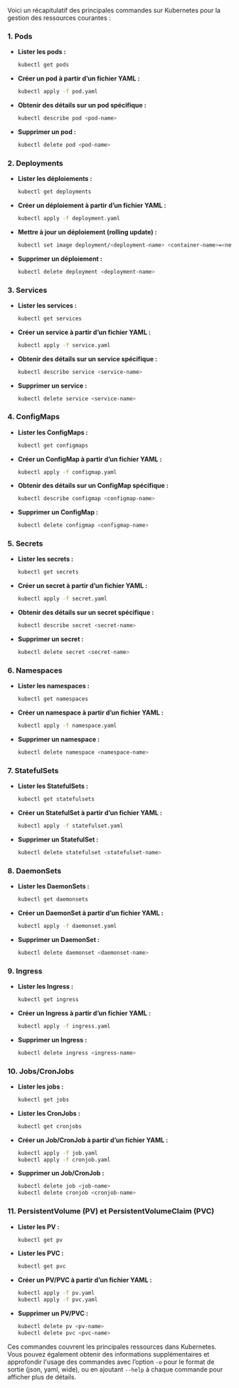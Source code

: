Voici un récapitulatif des principales commandes sur Kubernetes pour la gestion des ressources courantes :

### 1. **Pods**
- **Lister les pods :**
  ```bash
  kubectl get pods
  ```
- **Créer un pod à partir d’un fichier YAML :**
  ```bash
  kubectl apply -f pod.yaml
  ```
- **Obtenir des détails sur un pod spécifique :**
  ```bash
  kubectl describe pod <pod-name>
  ```
- **Supprimer un pod :**
  ```bash
  kubectl delete pod <pod-name>
  ```

### 2. **Deployments**
- **Lister les déploiements :**
  ```bash
  kubectl get deployments
  ```
- **Créer un déploiement à partir d’un fichier YAML :**
  ```bash
  kubectl apply -f deployment.yaml
  ```
- **Mettre à jour un déploiement (rolling update) :**
  ```bash
  kubectl set image deployment/<deployment-name> <container-name>=<new-image>
  ```
- **Supprimer un déploiement :**
  ```bash
  kubectl delete deployment <deployment-name>
  ```

### 3. **Services**
- **Lister les services :**
  ```bash
  kubectl get services
  ```
- **Créer un service à partir d’un fichier YAML :**
  ```bash
  kubectl apply -f service.yaml
  ```
- **Obtenir des détails sur un service spécifique :**
  ```bash
  kubectl describe service <service-name>
  ```
- **Supprimer un service :**
  ```bash
  kubectl delete service <service-name>
  ```

### 4. **ConfigMaps**
- **Lister les ConfigMaps :**
  ```bash
  kubectl get configmaps
  ```
- **Créer un ConfigMap à partir d’un fichier YAML :**
  ```bash
  kubectl apply -f configmap.yaml
  ```
- **Obtenir des détails sur un ConfigMap spécifique :**
  ```bash
  kubectl describe configmap <configmap-name>
  ```
- **Supprimer un ConfigMap :**
  ```bash
  kubectl delete configmap <configmap-name>
  ```

### 5. **Secrets**
- **Lister les secrets :**
  ```bash
  kubectl get secrets
  ```
- **Créer un secret à partir d’un fichier YAML :**
  ```bash
  kubectl apply -f secret.yaml
  ```
- **Obtenir des détails sur un secret spécifique :**
  ```bash
  kubectl describe secret <secret-name>
  ```
- **Supprimer un secret :**
  ```bash
  kubectl delete secret <secret-name>
  ```

### 6. **Namespaces**
- **Lister les namespaces :**
  ```bash
  kubectl get namespaces
  ```
- **Créer un namespace à partir d’un fichier YAML :**
  ```bash
  kubectl apply -f namespace.yaml
  ```
- **Supprimer un namespace :**
  ```bash
  kubectl delete namespace <namespace-name>
  ```

### 7. **StatefulSets**
- **Lister les StatefulSets :**
  ```bash
  kubectl get statefulsets
  ```
- **Créer un StatefulSet à partir d’un fichier YAML :**
  ```bash
  kubectl apply -f statefulset.yaml
  ```
- **Supprimer un StatefulSet :**
  ```bash
  kubectl delete statefulset <statefulset-name>
  ```

### 8. **DaemonSets**
- **Lister les DaemonSets :**
  ```bash
  kubectl get daemonsets
  ```
- **Créer un DaemonSet à partir d’un fichier YAML :**
  ```bash
  kubectl apply -f daemonset.yaml
  ```
- **Supprimer un DaemonSet :**
  ```bash
  kubectl delete daemonset <daemonset-name>
  ```

### 9. **Ingress**
- **Lister les Ingress :**
  ```bash
  kubectl get ingress
  ```
- **Créer un Ingress à partir d’un fichier YAML :**
  ```bash
  kubectl apply -f ingress.yaml
  ```
- **Supprimer un Ingress :**
  ```bash
  kubectl delete ingress <ingress-name>
  ```

### 10. **Jobs/CronJobs**
- **Lister les jobs :**
  ```bash
  kubectl get jobs
  ```
- **Lister les CronJobs :**
  ```bash
  kubectl get cronjobs
  ```
- **Créer un Job/CronJob à partir d’un fichier YAML :**
  ```bash
  kubectl apply -f job.yaml
  kubectl apply -f cronjob.yaml
  ```
- **Supprimer un Job/CronJob :**
  ```bash
  kubectl delete job <job-name>
  kubectl delete cronjob <cronjob-name>
  ```

### 11. **PersistentVolume (PV) et PersistentVolumeClaim (PVC)**
- **Lister les PV :**
  ```bash
  kubectl get pv
  ```
- **Lister les PVC :**
  ```bash
  kubectl get pvc
  ```
- **Créer un PV/PVC à partir d’un fichier YAML :**
  ```bash
  kubectl apply -f pv.yaml
  kubectl apply -f pvc.yaml
  ```
- **Supprimer un PV/PVC :**
  ```bash
  kubectl delete pv <pv-name>
  kubectl delete pvc <pvc-name>
  ```

Ces commandes couvrent les principales ressources dans Kubernetes. Vous pouvez également obtenir des informations supplémentaires et approfondir l'usage des commandes avec l’option `-o` pour le format de sortie (json, yaml, wide), ou en ajoutant `--help` à chaque commande pour afficher plus de détails.